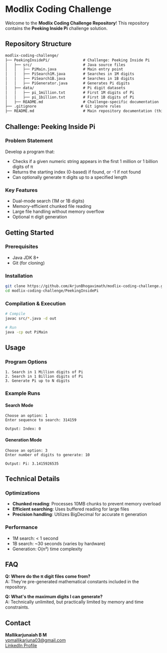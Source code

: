 
# Modlix Coding Challenge

Welcome to the **Modlix Coding Challenge Repository**! This repository contains the **Peeking Inside Pi** challenge solution.

## Repository Structure

```markdown
modlix-coding-challenge/
├── PeekingInsidePi/               # Challenge: Peeking Inside Pi
│   ├── src/                       # Java source files
│   │   ├── PiMain.java            # Main entry point
│   │   ├── PiSearch1M.java        # Searches in 1M digits
│   │   ├── PiSearch1B.java        # Searches in 1B digits
│   │   ├── PiGenerator.java       # Generates Pi digits
│   ├── data/                      # Pi digit datasets
│   │   ├── pi_1million.txt        # First 1M digits of Pi
│   │   ├── pi_1billion.txt        # First 1B digits of Pi
│   ├── README.md                  # Challenge-specific documentation
├── .gitignore                    # Git ignore rules
├── README.md                      # Main repository documentation (this file)
```

## Challenge: Peeking Inside Pi

### Problem Statement
Develop a program that:
- Checks if a given numeric string appears in the first 1 million or 1 billion digits of π
- Returns the starting index (0-based) if found, or -1 if not found
- Can optionally generate π digits up to a specified length

### Key Features
- Dual-mode search (1M or 1B digits)
- Memory-efficient chunked file reading
- Large file handling without memory overflow
- Optional π digit generation

## Getting Started

### Prerequisites
- Java JDK 8+
- Git (for cloning)

### Installation
```bash
git clone https://github.com/ArjunBhogavimath/modlix-coding-challenge.git
cd modlix-coding-challenge/PeekingInsidePi
```

### Compilation & Execution
```bash
# Compile
javac src/*.java -d out

# Run
java -cp out PiMain
```

## Usage

### Program Options
```
1. Search in 1 Million digits of Pi
2. Search in 1 Billion digits of Pi
3. Generate Pi up to N digits
```

### Example Runs

#### Search Mode
```
Choose an option: 1
Enter sequence to search: 314159

Output: Index: 0
```

#### Generation Mode
```
Choose an option: 3
Enter number of digits to generate: 10

Output: Pi: 3.1415926535
```

## Technical Details

### Optimizations
- **Chunked reading**: Processes 10MB chunks to prevent memory overload
- **Efficient searching**: Uses buffered reading for large files
- **Precision handling**: Utilizes BigDecimal for accurate π generation

### Performance
- 1M search: < 1 second
- 1B search: ~30 seconds (varies by hardware)
- Generation: O(n²) time complexity

## FAQ

**Q: Where do the π digit files come from?**  
A: They're pre-generated mathematical constants included in the repository.

**Q: What's the maximum digits I can generate?**  
A: Technically unlimited, but practically limited by memory and time constraints.


## Contact
**Mallikarjunaiah B M**  
vpmallikarjuna03@gmail.com  
[LinkedIn Profile](https://www.linkedin.com/in/mallikarjunaiah-b-m-1331a319a/)
